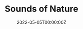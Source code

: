 ---
title: "Sounds of Nature"  # Add a page title.
summary: "Monitoring Biodiversity through Soundscapes"  # Add a page description.
date: "2022-05-05T00:00:00Z"  # Add today's date.
type: "widget_page"  # Page type is a Widget Page
image:
  filename: sounds_banner.jpg
---